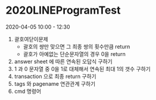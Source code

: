 # 2020LINEProgramTest

2020-04-05 10:00 - 12:30

1. 괄호여닫이문제
    - 괄호의 쌍만 맞으면 그 최종 쌍의 횟수만큼 return
    - 괄호가 아예없는 단순문자열의 경우 0을 return
2. answer sheet 에 따른 연속된 오답식 구하기
3. 1 과 0 문자열 중 0을 1로 대체해서 연속된 최대 1의 갯수 구하기
4. transaction 으로 최종 return 구하기
5. tags 와 pagename 연관관계 구하기
6. cmd 명령어 
